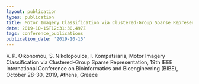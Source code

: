 ```yaml
---
layout: publication
types: publication
title: Motor Imagery Classification via Clustered-Group Sparse Representation
date: 2019-10-15T12:31:30.497Z
tags: conference_publications
publication_date: '2019-10-15'
---
```

V. P. Oikonomou, S. Nikolopoulos, I. Kompatsiaris, Motor Imagery Classification via Clustered-Group Sparse Representation, 19th IEEE International Conference on Bioinformatics and Bioengineering (BIBE), October 28-30, 2019, Athens, Greece
